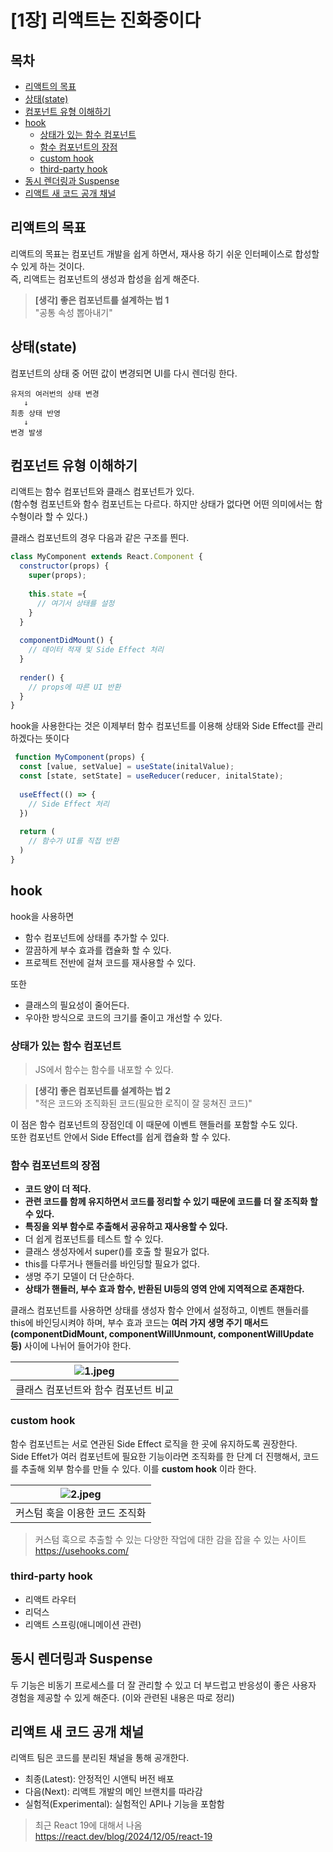 # [1장] 리액트는 진화중이다

## 목차
- [리액트의 목표](#-------)
- [상태(state)](#---state-)
- [컴포넌트 유형 이해하기](#------------)
- [hook](#hook)
    * [상태가 있는 함수 컴포넌트](#--------------)
    * [함수 컴포넌트의 장점](#-----------)
    * [custom hook](#custom-hook)
    * [third-party hook](#third-party-hook)
- [동시 렌더링과 Suspense](#--------suspense)
- [리액트 새 코드 공개 채널](#--------------)

## 리액트의 목표
리액트의 목표는 컴포넌트 개발을 쉽게 하면서, 재사용 하기 쉬운 인터페이스로 합성할 수 있게 하는 것이다.  
즉, 리액트는 컴포넌트의 생성과 합성을 쉽게 해준다.

> **[생각] 좋은 컴포넌트를 설계하는 법 1**  
> "공통 속성 뽑아내기"

## 상태(state)
컴포넌트의 상태 중 어떤 값이 변경되면 UI를 다시 렌더링 한다.
```text
유저의 여러번의 상태 변경  
   ↓
최종 상태 반영
   ↓
변경 발생
```

## 컴포넌트 유형 이해하기
리액트는 함수 컴포넌트와 클래스 컴포넌트가 있다.  
(함수형 컴포넌트와 함수 컴포넌트는 다르다. 하지만 상태가 없다면 어떤 의미에서는 함수형이라 할 수 있다.)

클래스 컴포넌트의 경우 다음과 같은 구조를 띈다.
```jsx
class MyComponent extends React.Component {
  constructor(props) {
    super(props);
    
    this.state ={
      // 여기서 상태를 설정
    }
  }
  
  componentDidMount() {
    // 데이터 적재 및 Side Effect 처리
  }
  
  render() {
    // props에 따른 UI 반환
  }
}
```
hook을 사용한다는 것은 이제부터 함수 컴포넌트를 이용해 상태와 Side Effect를 관리하겠다는 뜻이다
```jsx
 function MyComponent(props) {
  const [value, setValue] = useState(initalValue);
  const [state, setState] = useReducer(reducer, initalState);
  
  useEffect(() => {
    // Side Effect 처리
  })
  
  return (
    // 함수가 UI를 직접 반환
  )
}
```

## hook
hook을 사용하면 
- 함수 컴포넌트에 상태를 추가할 수 있다. 
- 깔끔하게 부수 효과를 캡슐화 할 수 있다.
- 프로젝트 전반에 걸쳐 코드를 재사용할 수 있다.  

또한
- 클래스의 필요성이 줄어든다.
- 우아한 방식으로 코드의 크기를 줄이고 개선할 수 있다.

### 상태가 있는 함수 컴포넌트
> JS에서 함수는 함수를 내포할 수 있다.

> **[생각] 좋은 컴포넌트를 설계하는 법 2**  
> "적은 코드와 조직화된 코드(필요한 로직이 잘 뭉쳐진 코드)"

이 점은 함수 컴포넌트의 장점인데 이 때문에 이벤트 핸들러를 포함할 수도 있다.  
또한 컴포넌트 안에서 Side Effect를 쉽게 캡슐화 할 수 있다.


### 함수 컴포넌트의 장점
- **코드 양이 더 적다.**
- **관련 코드를 함께 유지하면서 코드를 정리할 수 있기 때문에 코드를 더 잘 조직화 할 수 있다.**
- **특징을 외부 함수로 추출해서 공유하고 재사용할 수 있다.**
- 더 쉽게 컴포넌트를 테스트 할 수 있다.
- 클래스 생성자에서 super()를 호출 할 필요가 없다.
- this를 다루거나 핸들러를 바인딩할 필요가 없다.
- 생명 주기 모델이 더 단순하다.
- **상태가 핸들러, 부수 효과 함수, 반환된 UI등의 영역 안에 지역적으로 존재한다.**

클래스 컴포넌트를 사용하면 상태를 생성자 함수 안에서 설정하고, 이벤트 핸들러를 this에 바인딩시켜야 하며, 부수 효과 코드는 **여러 가지 생명 주기 매서드(componentDidMount, componentWillUnmount, componentWillUpdate 등)** 사이에 나뉘어 들어가야 한다.

| ![1.jpeg](assets/1%EC%9E%A5/1.jpeg) |
|:-----------------------------------:|
|      클래스 컴포넌트와 함수 컴포넌트 비교           |

### custom hook
함수 컴포넌트는 서로 연관된 Side Effect 로직을 한 곳에 유지하도록 권장한다.  
Side Effet가 여러 컴포넌트에 필요한 기능이라면 조직화를 한 단계 더 진행해서, 코드를 추출해 외부 함수를 만들 수 있다.
이를 **custom hook** 이라 한다.

|  ![2.jpeg](assets/1%EC%9E%A5/2.jpeg)  |
|:-------------------------------------:|
|           커스텀 훅을 이용한 코드 조직화           |


> 커스텀 훅으로 추출할 수 있는 다양한 작업에 대한 감을 잡을 수 있는 사이트  
> https://usehooks.com/

### third-party hook

- 리액트 라우터
- 리덕스
- 리액트 스프링(애니메이션 관련)

## 동시 렌더링과 Suspense
두 기능은 비동기 프로세스를 더 잘 관리할 수 있고 더 부드럽고 반응성이 좋은 사용자 경험을 제공할 수 있게 해준다.
(이와 관련된 내용은 따로 정리)

## 리액트 새 코드 공개 채널
리액트 팀은 코드를 분리된 채널을 통해 공개한다.
- 최종(Latest): 안정적인 시앤틱 버전 배포
- 다음(Next): 리액트 개발의 메인 브랜치를 따라감
- 실험적(Experimental): 실험적인 API나 기능을 포함함

> 최근 React 19에 대해서 나옴  
> https://react.dev/blog/2024/12/05/react-19









